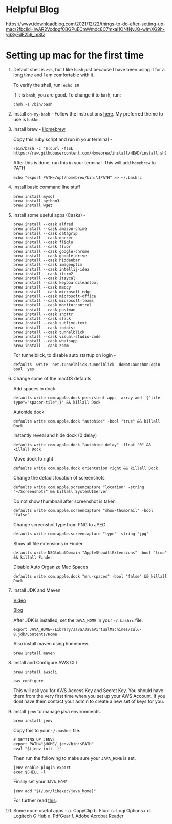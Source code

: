 # Helpful Blog

https://www.idownloadblog.com/2021/12/22/things-to-do-after-setting-up-mac/?fbclid=IwAR2Vcdpgf0BGPuECmWmdc8C7mxai1ONfNyJQ-wImXG9h-y63yFdF259_m8Q

# Setting up mac for the first time

1. Default shell is `zsh`, but I like `bash` just because I have been using it for a long time and I am comfortable with it. 

	To verify the shell, run:
	```echo $0```

	If it is `bash`, you are good. To change it to `bash`, run:
	```
	chsh -s /bin/bash
	```
	
7. Install `oh-my-bash` - Follow the instructions [here](https://github.com/ohmybash/oh-my-bash/blob/master/README.md). My preferred theme to use is `bakke`.

2. Install brew - [Homebrew](https://brew.sh/)

	Copy this ruby script and run in your terminal - 
	```
	/bin/bash -c "$(curl -fsSL https://raw.githubusercontent.com/Homebrew/install/HEAD/install.sh)"
	```
	After this is done, run this in your terminal. This will add `homebrew` to PATH
	```
	echo "export PATH=/opt/homebrew/bin:\$PATH" >> ~/.bashrc
	```

3. Install basic command line stuff
	```
	brew install mysql
	brew install python3
	brew install wget
	```
	
4. Install some useful apps (Casks) - 
	```
 	brew install --cask alfred
	brew install --cask amazon-chime
	brew install --cask datagrip
	brew install --cask docker
	brew install --cask fliqlo
 	brew install --cask fluor
	brew install --cask google-chrome
	brew install --cask google-drive
	brew install --cask hiddenbar
	brew install --cask imageoptim
	brew install --cask intellij-idea
	brew install --cask iterm2 
	brew install --cask itsycal
 	brew install --cask keyboardcleantool
 	brew install --cask maccy
	brew install --cask microsoft-edge
	brew install --cask microsoft-office
	brew install --cask microsoft-teams
	brew install --cask monitorcontrol
	brew install --cask postman
	brew install --cask shottr
	brew install --cask slack
	brew install --cask sublime-text
	brew install --cask todoist
	brew install --cask tunnelblick
	brew install --cask visual-studio-code
	brew install --cask whatsapp
	brew install --cask zoom
	```	

	For tunnelblick, to disable auto startup on login - 
	```
	defaults  write  net.tunnelblick.tunnelblick  doNotLaunchOnLogin  -bool  yes

	```

5. Change some of the macOS defaults

	Add spaces in dock
	```
	defaults write com.apple.dock persistent-apps -array-add '{"tile-type"="spacer-tile";}' && killall Dock
	```

	Autohide dock
	```
	defaults write com.apple.dock "autohide" -bool "true" && killall Dock
	```

	Instantly reveal and hide dock (0 delay)
	```
	defaults write com.apple.dock "autohide-delay" -float "0" && killall Dock
	```
 
	Move dock to right
	```
	defaults write com.apple.dock orientation right && killall Dock
	```

	Change the default location of screenshots
	```
	defaults write com.apple.screencapture "location" -string "~/Screenshots" && killall SystemUIServer
	```
	
	Do not show thumbnail after screenshot is taken
	```
	defaults write com.apple.screencapture "show-thumbnail" -bool "false"
	```
	
	Change screenshot type from PNG to JPEG
	```
	defaults write com.apple.screencapture "type" -string "jpg" 
	```
	
	Show all file extensions in Finder
	```
	defaults write NSGlobalDomain "AppleShowAllExtensions" -bool "true" && killall Finder
	```
	
	Disable Auto Organize Mac Spaces
	```
	defaults write com.apple.dock "mru-spaces" -bool "false" && killall Dock
	```

6. Install JDK and Maven

	[Video](https://www.youtube.com/watch?v=s-c4MmEGFjI)

	[Blog](http://programhub.net/install-android-studio-on-apple-silicon-m1-m1-pro-m1-max-macbooks/)

	After JDK is installed, set the `JAVA_HOME` in your `~/.bashrc` file. 
	```
	export JAVA_HOME=/Library/Java/JavaVirtualMachines/zulu-8.jdk/Contents/Home
	```

	Also install maven using homebrew.
	```
	brew install maven
	```

7. Install and Configure AWS CLI

	```
	brew install awscli
	```
	```
	aws configure
	```
	This will ask you for AWS Access Key and Secret Key. You should have them from the very first time when you set up your AWS Account. If you dont have them contact your admin to create a new set of keys for you. 

8. Install `jenv` to manage java environments.

	```
	brew install jenv
	```

	Copy this to your `~/.bashrc` file. 
	```
	# SETTING UP JENVs
	export PATH="$HOME/.jenv/bin:$PATH"
	eval "$(jenv init -)"
	```

	Then run the following to make sure your `JAVA_HOME` is set. 
	```
	jenv enable-plugin export
	exec $SHELL -l
	```

	Finally set your `JAVA_HOME`
	```
	jenv add "$(/usr/libexec/java_home)"
	```

	For further read [this](https://github.com/jenv/jenv#readme).

9. Some more useful apps -
   a. CopyClip
   b. Fluor
   c. Logi Options+
   d. Logitech G Hub
   e. PdfGear
   f. Adobe Acrobat Reader

